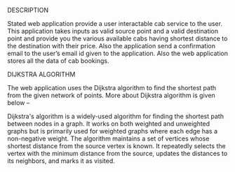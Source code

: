 DESCRIPTION


Stated web application provide a user interactable cab service to the user. This application takes inputs as valid source point and a valid destination point and provide you the various available cabs having shortest distance to the destination with their price. Also the application send a confirmation email to the user’s email id given to the application. Also the web application stores all the data of cab bookings.



DIJKSTRA ALGORITHM


The web application uses the Dijkstra algorithm to find the shortest path from the given network of points. More about Dijkstra algorithm is given below –

Dijkstra's algorithm is a widely-used algorithm for finding the shortest path between nodes in a graph. It works on both weighted and unweighted graphs but is primarily used for weighted graphs where each edge has a non-negative weight.
The algorithm maintains a set of vertices whose shortest distance from the source vertex is known. It repeatedly selects the vertex with the minimum distance from the source, updates the distances to its neighbors, and marks it as visited.

